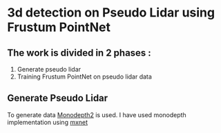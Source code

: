 # 3d detection on Pseudo Lidar using Frustum PointNet

## The work is divided in 2 phases : <br>
1. Generate pseudo lidar
2. Training Frustum PointNet on pseudo lidar data

## Generate Pseudo Lidar <br>
To generate data [Monodepth2](https://arxiv.org/abs/1806.01260) is used. I have used monodepth implementation using [mxnet](https://cv.gluon.ai/build/examples_depth/index.html) 